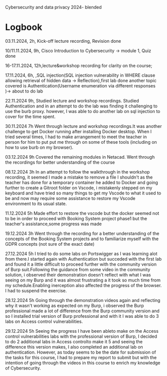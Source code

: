 Cybersecurity and data privacy 2024- blended

# Logbook

03.11.2024, 2h, Kick-off lecture recording, Revision done

10/11.11.2024, 9h, Cisco Introduction to Cybersecurity → module 1, Quiz done

16-17.11.2024, 12h,lecture&workshop recording for clarity on the course;

17.11.2024,    6h, ,SQL injection(SQL injection vulnerability in WHERE clause allowing retrieval of hidden data → Reflection),first lab done
                    another topic covered is Authentication(Username enumeration via different responses )→ about to do lab

22.11.2024     9h,  Studied lecture and workshop recordings. Studied Authentication and in an attempt to do the lab was finding it challenging to use the burb proxy. 
                    however, I was able to do another lab on sql injection to cover for the time spent.
                    
30.11.2024     7h    Went through lecture and workshop recordings.It was another challenge to get Docker running after installing Docker desktop. When I tried several times, 
                     I had to make arrangement to meet the teacher in person for him to put put me through on some of these tools (including on how to use burb on my 
                     browser).

03.12.2024     9h  Covered the remaining modules in Netacad. Went through the recordings for better understanding of the course

08.12.2024     3h  In an attempt to follow the walkthrough in the workshop recording, it seemed I made a mistake to remove a file I shouldn't as the teacher has done for a 
                   temporary container he added to Docker and going further to create a Gitroot folder on Vscode, i mistakenly stepped on my keyboard and have tried so 
                   many things to get my Vscode to what it used to be and now may require some assistance to restore my Vscode environment to its usual state.
                   
11.12.2024    5h   Made effort to restore the vscode but the docker seemed not to be in order to proceed with Booking System project phase1 but the teacher's assistance,some 
                   progress was made

19.12.2024    3h   Went through the recording for a better understanding of the concepts of the Booking System projects and to familiarize myself with the GDPR concepts
(not sure of the exact date)

27.12.2024    5h   I tried to do some labs on Portswigger as I was learning alot from there.I started again with Authentication but succeded with the first lab and found it 
                   a little difficult to proceed further with the community version of Burp suit.Following the guidance from some video in the community solution, i observed 
                   their demonstration doesn't reflect with what I was seeing on my Burp and it was almost frustrating a it took so much time from my schedule.Enabling 
                   inerception also affected the progress of the browser. I had to suspend the exercise.

28.12.2024   5h    Going through the demonstration videos again and reflecting why it wasn't working as expected on my Burp, i observed the Burp professional made a lot of 
                   difference from the Burp community version and so I installed  trial version of Burp professional and with it I was able to do 3 labs on Access control 
                   vulnerabilities.

29.12.2024  5h    Seeing the progress I have been ableto make on the Access control vulnerabilities labs with the professional version of Burp, I decided to do 2 additional 
                  labs in Access controlto make it 5 and seeing the difference this version makes, I also completed an additional lab on authentication. However, as today 
                  seems to be the date for submission of the tasks for this course, I had to prepare my report to submit but with the intention of going through the videos 
                  in this course to enrich my knowledge of Cybersecurity.  


                    
